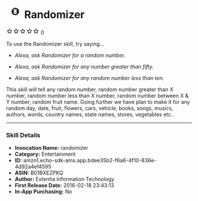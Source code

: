 # &nbsp;<img src="app_icon" alt="Randomizer icon" width="36"> Randomizer
![0 stars](../../../images/ic_star_border_black_18dp_1x.png)![0 stars](../../../images/ic_star_border_black_18dp_1x.png)![0 stars](../../../images/ic_star_border_black_18dp_1x.png)![0 stars](../../../images/ic_star_border_black_18dp_1x.png)![0 stars](../../../images/ic_star_border_black_18dp_1x.png) 0

To use the Randomizer skill, try saying...

* *Alexa, ask Randomizer for a random number.*

* *Alexa, ask Randomizer for any number greater than fifty.*

* *Alexa, ask Randomizer for any random number less than ten.*

This skill will tell any random number, random number greater than X number, random number less than X number, random number between X & Y number, random fruit name. 
Going further we have plan to make it for any random day, date, fruit, flowers, cars, vehicle, books, songs, musics, authors, words, country names, state names, stores, vegetables etc..

***

### Skill Details

* **Invocation Name:** randomizer
* **Category:** Entertainment
* **ID:** amzn1.echo-sdk-ams.app.bdee35b2-f6a6-4f10-836e-4d92a4ef4595
* **ASIN:** B01BXEZPKQ
* **Author:** Extentia Information Technology
* **First Release Date:** 2016-02-18 23:43:13
* **In-App Purchasing:** No
